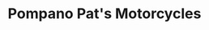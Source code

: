 ---
title: "Pompano Pat's Motorcycles"
url: /daytona-beach/pompano-pats-motorcycles/
shop: motorcycle
---